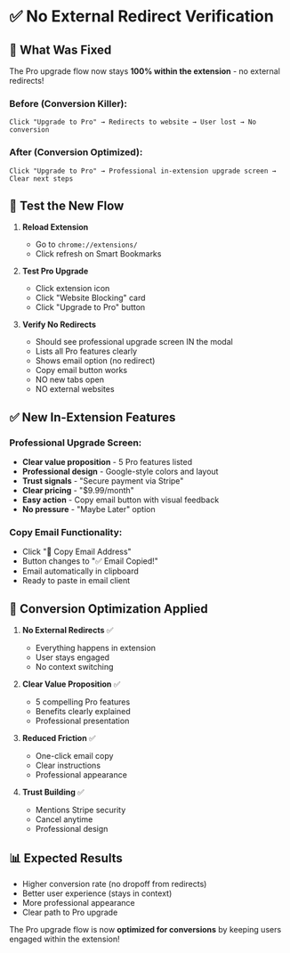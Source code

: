 # ✅ No External Redirect Verification

## 🎯 What Was Fixed

The Pro upgrade flow now stays **100% within the extension** - no external redirects!

### Before (Conversion Killer):
```
Click "Upgrade to Pro" → Redirects to website → User lost → No conversion
```

### After (Conversion Optimized):
```
Click "Upgrade to Pro" → Professional in-extension upgrade screen → Clear next steps
```

## 🧪 Test the New Flow

1. **Reload Extension**
   - Go to `chrome://extensions/`
   - Click refresh on Smart Bookmarks

2. **Test Pro Upgrade**
   - Click extension icon
   - Click "Website Blocking" card
   - Click "Upgrade to Pro" button

3. **Verify No Redirects**
   - Should see professional upgrade screen IN the modal
   - Lists all Pro features clearly
   - Shows email option (no redirect)
   - Copy email button works
   - NO new tabs open
   - NO external websites

## ✅ New In-Extension Features

### Professional Upgrade Screen:
- **Clear value proposition** - 5 Pro features listed
- **Professional design** - Google-style colors and layout
- **Trust signals** - "Secure payment via Stripe"
- **Clear pricing** - "$9.99/month"
- **Easy action** - Copy email button with visual feedback
- **No pressure** - "Maybe Later" option

### Copy Email Functionality:
- Click "📧 Copy Email Address"
- Button changes to "✅ Email Copied!"
- Email automatically in clipboard
- Ready to paste in email client

## 🚀 Conversion Optimization Applied

1. **No External Redirects** ✅
   - Everything happens in extension
   - User stays engaged
   - No context switching

2. **Clear Value Proposition** ✅
   - 5 compelling Pro features
   - Benefits clearly explained
   - Professional presentation

3. **Reduced Friction** ✅
   - One-click email copy
   - Clear instructions
   - Professional appearance

4. **Trust Building** ✅
   - Mentions Stripe security
   - Cancel anytime
   - Professional design

## 📊 Expected Results

- Higher conversion rate (no dropoff from redirects)
- Better user experience (stays in context)
- More professional appearance
- Clear path to Pro upgrade

The Pro upgrade flow is now **optimized for conversions** by keeping users engaged within the extension!